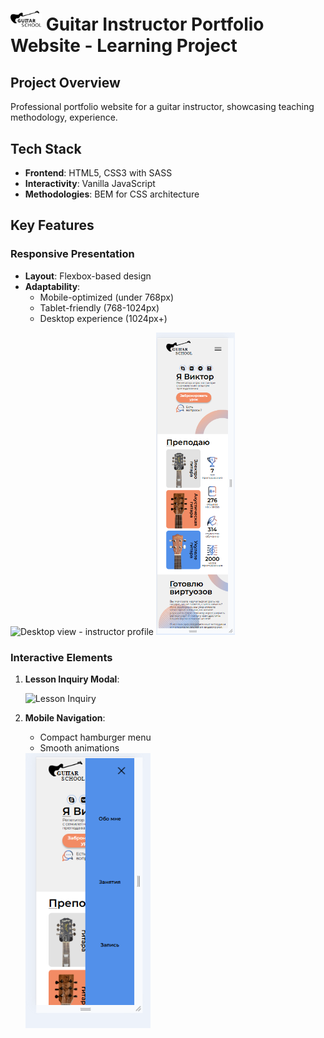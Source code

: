 # <img src="icons/logo.svg" width="50" alt="Guitar Instructor Logo">  Guitar Instructor Portfolio Website - Learning Project 

## Project Overview
Professional portfolio website for a guitar instructor, showcasing teaching methodology, experience.

## Tech Stack
- **Frontend**: HTML5, CSS3 with SASS
- **Interactivity**: Vanilla JavaScript
- **Methodologies**: BEM for CSS architecture

## Key Features

### Responsive Presentation
- **Layout**: Flexbox-based design
- **Adaptability**: 
  - Mobile-optimized (under 768px)
  - Tablet-friendly (768-1024px)
  - Desktop experience (1024px+)

<div>
  <img src="img/screenshot/desktop1.bmp" width="45%" alt="Desktop view - instructor profile">
  <img src="img/screenshot/mobile1.bmp" width="25%" alt="Mobile view - teaching approach">  
</div>

### Interactive Elements
1. **Lesson Inquiry Modal**:

   ![Lesson Inquiry](img/screenshot/modal.bmp "Lesson request dialog")

2. **Mobile Navigation**:
   - Compact hamburger menu
   - Smooth animations

   <img src="img/screenshot/humburger.bmp" width="200" alt="Mobile navigation menu">





